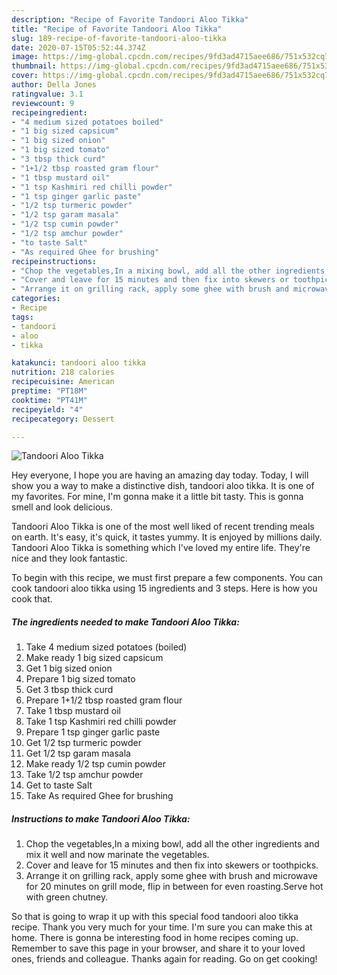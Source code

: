 ```yaml
---
description: "Recipe of Favorite Tandoori Aloo Tikka"
title: "Recipe of Favorite Tandoori Aloo Tikka"
slug: 189-recipe-of-favorite-tandoori-aloo-tikka
date: 2020-07-15T05:52:44.374Z
image: https://img-global.cpcdn.com/recipes/9fd3ad4715aee686/751x532cq70/tandoori-aloo-tikka-recipe-main-photo.jpg
thumbnail: https://img-global.cpcdn.com/recipes/9fd3ad4715aee686/751x532cq70/tandoori-aloo-tikka-recipe-main-photo.jpg
cover: https://img-global.cpcdn.com/recipes/9fd3ad4715aee686/751x532cq70/tandoori-aloo-tikka-recipe-main-photo.jpg
author: Della Jones
ratingvalue: 3.1
reviewcount: 9
recipeingredient:
- "4 medium sized potatoes boiled"
- "1 big sized capsicum"
- "1 big sized onion"
- "1 big sized tomato"
- "3 tbsp thick curd"
- "1+1/2 tbsp roasted gram flour"
- "1 tbsp mustard oil"
- "1 tsp Kashmiri red chilli powder"
- "1 tsp ginger garlic paste"
- "1/2 tsp turmeric powder"
- "1/2 tsp garam masala"
- "1/2 tsp cumin powder"
- "1/2 tsp amchur powder"
- "to taste Salt"
- "As required Ghee for brushing"
recipeinstructions:
- "Chop the vegetables,In a mixing bowl, add all the other ingredients and mix it well and now marinate the vegetables."
- "Cover and leave for 15 minutes and then fix into skewers or toothpicks."
- "Arrange it on grilling rack, apply some ghee with brush and microwave for 20 minutes on grill mode, flip in between for even roasting.Serve hot with green chutney."
categories:
- Recipe
tags:
- tandoori
- aloo
- tikka

katakunci: tandoori aloo tikka 
nutrition: 218 calories
recipecuisine: American
preptime: "PT18M"
cooktime: "PT41M"
recipeyield: "4"
recipecategory: Dessert

---
```



![Tandoori Aloo Tikka](https://img-global.cpcdn.com/recipes/9fd3ad4715aee686/751x532cq70/tandoori-aloo-tikka-recipe-main-photo.jpg)

Hey everyone, I hope you are having an amazing day today. Today, I will show you a way to make a distinctive dish, tandoori aloo tikka. It is one of my favorites. For mine, I'm gonna make it a little bit tasty. This is gonna smell and look delicious.



Tandoori Aloo Tikka is one of the most well liked of recent trending meals on earth. It's easy, it's quick, it tastes yummy. It is enjoyed by millions daily. Tandoori Aloo Tikka is something which I've loved my entire life. They're nice and they look fantastic.


To begin with this recipe, we must first prepare a few components. You can cook tandoori aloo tikka using 15 ingredients and 3 steps. Here is how you cook that.

<!--inarticleads1-->

##### The ingredients needed to make Tandoori Aloo Tikka:

1. Take 4 medium sized potatoes (boiled)
1. Make ready 1 big sized capsicum
1. Get 1 big sized onion
1. Prepare 1 big sized tomato
1. Get 3 tbsp thick curd
1. Prepare 1+1/2 tbsp roasted gram flour
1. Take 1 tbsp mustard oil
1. Take 1 tsp Kashmiri red chilli powder
1. Prepare 1 tsp ginger garlic paste
1. Get 1/2 tsp turmeric powder
1. Get 1/2 tsp garam masala
1. Make ready 1/2 tsp cumin powder
1. Take 1/2 tsp amchur powder
1. Get to taste Salt
1. Take As required Ghee for brushing




<!--inarticleads2-->

##### Instructions to make Tandoori Aloo Tikka:

1. Chop the vegetables,In a mixing bowl, add all the other ingredients and mix it well and now marinate the vegetables.
1. Cover and leave for 15 minutes and then fix into skewers or toothpicks.
1. Arrange it on grilling rack, apply some ghee with brush and microwave for 20 minutes on grill mode, flip in between for even roasting.Serve hot with green chutney.




So that is going to wrap it up with this special food tandoori aloo tikka recipe. Thank you very much for your time. I'm sure you can make this at home. There is gonna be interesting food in home recipes coming up. Remember to save this page in your browser, and share it to your loved ones, friends and colleague. Thanks again for reading. Go on get cooking!
